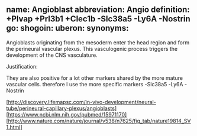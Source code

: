 name: Angioblast
abbreviation: Angio
definition: +Plvap +Prl3b1 +Clec1b -Slc38a5 -Ly6A -Nostrin 
go:
shogoin: 
uberon: 
synonyms:
---

Angioblasts originating from the mesoderm enter the head region and form the perineural vascular plexus. This vasculogenic process triggers the development of the CNS vasculature.

Justification:

They are also positive for a lot other markers shared by the more mature vascular cells.
therefore I use the more specific markers -Slc38a5 -Ly6A -Nostrin

[http://discovery.lifemapsc.com/in-vivo-development/neural-tube/perineural-capillary-plexus/angioblasts]
[https://www.ncbi.nlm.nih.gov/pubmed/15971170]
[http://www.nature.com/nature/journal/v538/n7625/fig_tab/nature19814_SV1.html]
